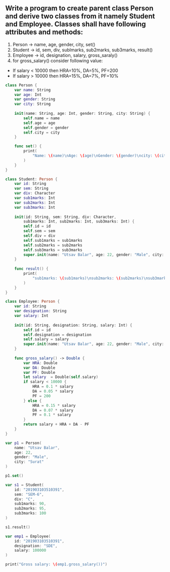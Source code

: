 ## Write a program to create parent class Person and derive two classes from it namely Student and Employee. Classes shall have following attributes and methods:

1.  Person -> name, age, gender, city, set()
2.  Student -> id, sem, div, sublmarks, sub2marks, sub3marks, result()
3.  Employee -> id, designation, salary, gross_saraly()
4.  for gross_salary() consider following value:
- If salary < 10000 then HRA=10%, DA=5%, PF=200
- If salary > 10000 then HRA=15%, DA=7%, PF=10%

```swift
class Person {
    var name: String
    var age: Int
    var gender: String
    var city: String
    
    init(name: String, age: Int, gender: String, city: String) {
        self.name = name
        self.age = age
        self.gender = gender
        self.city = city
    }

    func set() {
        print(
            "Name: \(name)\nAge: \(age)\nGender: \(gender)\ncity: \(city)"
        )
    }
}

class Student: Person {
    var id: String
    var sem: String
    var div: Character
    var sub1marks: Int
    var sub2marks: Int
    var sub3marks: Int
    
    init(id: String, sem: String, div: Character,
        sub1marks: Int, sub2marks: Int, sub3marks: Int) {
        self.id = id
        self.sem = sem
        self.div = div
        self.sub1marks = sub1marks
        self.sub2marks = sub2marks
        self.sub3marks = sub3marks
        super.init(name: "Utsav Balar", age: 22, gender: "Male", city: "Surat")
    }
    
    func result() {
        print(
            "sub1marks: \(sub1marks)\nsub2marks: \(sub2marks)\nsub3marks: \(sub3marks)\nresult: \(sub1marks+sub2marks+sub3marks)\n"
        )
    }
}

class Employee: Person {
    var id: String
    var designation: String
    var salary: Int
    
    init(id: String, designation: String, salary: Int) {
        self.id = id
        self.designation = designation
        self.salary = salary
        super.init(name: "Utsav Balar", age: 22, gender: "Male", city: "Surat")
    }
    
    func gross_salary() -> Double {
        var HRA: Double
        var DA: Double
        var PF: Double
        let salary  = Double(self.salary)
        if salary < 10000 {
            HRA = 0.1 * salary
            DA = 0.05 * salary
            PF = 200
        } else {
            HRA = 0.15 * salary
            DA = 0.07 * salary
            PF = 0.1 * salary
        }
        return salary + HRA + DA - PF
    }
}

var p1 = Person(
    name: "Utsav Balar",
    age: 22,
    gender: "Male",
    city: "Surat"
)

p1.set()

var s1 = Student(
    id: "201903103510391",
    sem: "SEM-6",
    div: "C",
    sub1marks: 90,
    sub2marks: 95,
    sub3marks: 100
)

s1.result()

var emp1 = Employee(
    id: "201903103510391",
    designation: "SDE",
    salary: 100000
)

print("Gross salary: \(emp1.gross_salary())")

```
